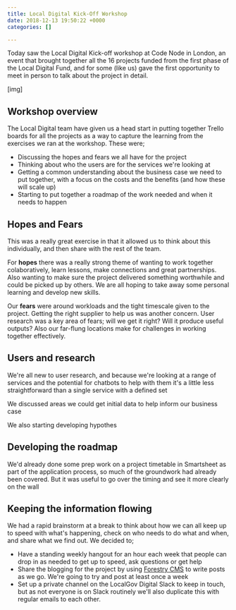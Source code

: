 ```yaml
---
title: Local Digital Kick-Off Workshop
date: 2018-12-13 19:50:22 +0000
categories: []

---
```

Today saw the Local Digital Kick-off workshop at Code Node in London, an event that brought together all the 16 projects funded from the first phase of the Local Digital Fund, and for some (like us) gave the first opportunity to meet in person to talk about the project in detail.

\[img\]

## Workshop overview

The Local Digital team have given us a head start in putting together Trello boards for all the projects as a way to capture the learning from the exercises we ran at the workshop. These were;

* Discussing the hopes and fears we all have for the project
* Thinking about who the users are for the services we're looking at
* Getting a common understanding about the business case we need to put together, with a focus on the costs and the benefits (and how these will scale up)
* Starting to put together a roadmap of the work needed and when it needs to happen

## Hopes and Fears

This was a really great exercise in that it allowed us to think about this individually, and then share with the rest of the team.

For **hopes** there was a really strong theme of wanting to work together colaboratively, learn lessons, make connections and great partnerships. Also wanting to make sure the project delivered something worthwhile and could be picked up by others. We are all hoping to take away some personal learning and develop new skills.

Our **fears** were around workloads and the tight timescale given to the project. Getting the right supplier to help us was another concern. User research was a key area of fears; will we get it right? Will it produce useful outputs? Also our far-flung locations make for challenges in working together effectively.

## Users and research

We're all new to user research, and because we're looking at a range of services and the potential for chatbots to help with them it's a little less straightforward than a single service with a defined set 

We discussed areas we could get initial data to help inform our business case

We also starting developing hypothes

## Developing the roadmap

We'd already done some prep work on a project timetable in Smartsheet as part of the application process, so much of the groundwork had already been covered. But it was useful to go over the timing and see it more clearly on the wall

## Keeping the information flowing

We had a rapid brainstorm at a break to think about how we can all keep up to speed with what's happening, check on who needs to do what and when, and share what we find out. We decided to;

* Have a standing weekly hangout for an hour each week that people can drop in as needed to get up to speed, ask questions or get help
* Share the blogging for the project by using [Forestry CMS](https://forestry.io) to write posts as we go. We're going to try and post at least once a week 
* Set up a private channel on the LocalGov Digital Slack  to keep in touch, but as not everyone is on Slack routinely we'll also duplicate this with regular emails to each other.